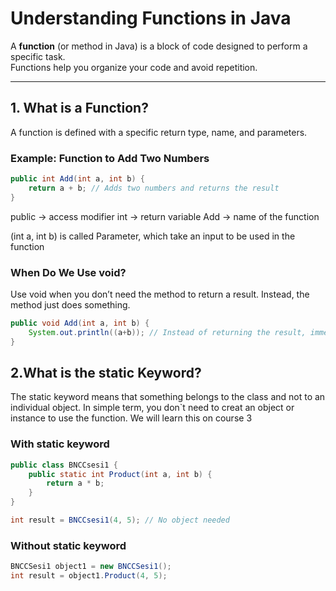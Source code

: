 # Understanding Functions in Java  

A **function** (or method in Java) is a block of code designed to perform a specific task. <br>
Functions help you organize your code and avoid repetition.  

---

## **1. What is a Function?**

A function is defined with a specific return type, name, and parameters.

### Example: Function to Add Two Numbers

```java
public int Add(int a, int b) {
    return a + b; // Adds two numbers and returns the result
}
```

public -> access modifier
int -> return variable 
Add -> name of the function

(int a, int b) is called Parameter, which take an input to be used in the function

### **When Do We Use void?**
Use void when you don’t need the method to return a result. Instead, the method just does something.

```java
public void Add(int a, int b) {
    System.out.println((a+b)); // Instead of returning the result, immediately print the result.
}
```

## **2.What is the static Keyword?**
The static keyword means that something belongs to the class and not to an individual object.
In simple term, you don`t need to creat an object or instance to use the function. We will learn this on course 3

### **With static keyword**
```java
public class BNCCsesi1 {
    public static int Product(int a, int b) {
        return a * b;
    }
}

int result = BNCCsesi1(4, 5); // No object needed
```

### **Without static keyword**

```java
BNCCSesi1 object1 = new BNCCSesi1();
int result = object1.Product(4, 5);
```

